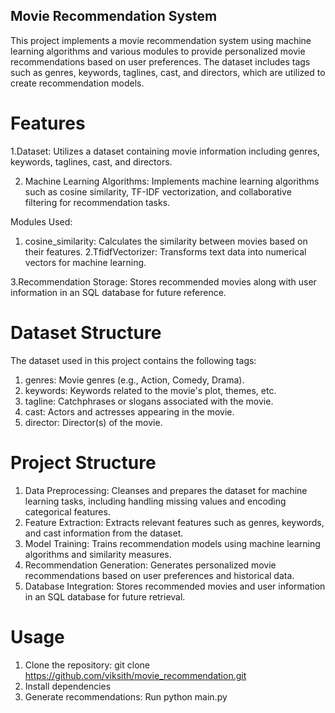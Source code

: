 ## Movie Recommendation System

This project implements a movie recommendation system using machine learning algorithms and various modules to provide personalized movie recommendations based on user preferences. The dataset includes tags such as genres, keywords, taglines, cast, and directors, which are utilized to create recommendation models.

# Features

1.Dataset: Utilizes a dataset containing movie information including genres, keywords, taglines, cast, and directors.

2. Machine Learning Algorithms: Implements machine learning algorithms such as cosine similarity, TF-IDF vectorization, and collaborative filtering for recommendation tasks.

 Modules Used:
  1. cosine_similarity: Calculates the similarity between movies based on their features.
  2.TfidfVectorizer: Transforms text data into numerical vectors for machine learning.

3.Recommendation Storage: Stores recommended movies along with user information in an SQL database for future reference.

# Dataset Structure
The dataset used in this project contains the following tags:
1. genres: Movie genres (e.g., Action, Comedy, Drama).
2. keywords: Keywords related to the movie's plot, themes, etc.
3. tagline: Catchphrases or slogans associated with the movie.
4. cast: Actors and actresses appearing in the movie.
5. director: Director(s) of the movie.

# Project Structure
1. Data Preprocessing: Cleanses and prepares the dataset for machine learning tasks, including handling missing values and encoding categorical features.
2. Feature Extraction: Extracts relevant features such as genres, keywords, and cast information from the dataset.
3. Model Training: Trains recommendation models using machine learning algorithms and similarity measures.
4. Recommendation Generation: Generates personalized movie recommendations based on user preferences and historical data.
5. Database Integration: Stores recommended movies and user information in an SQL database for future retrieval.

# Usage
1. Clone the repository: git clone https://github.com/viksith/movie_recommendation.git
2. Install dependencies
3. Generate recommendations: Run python main.py
   
